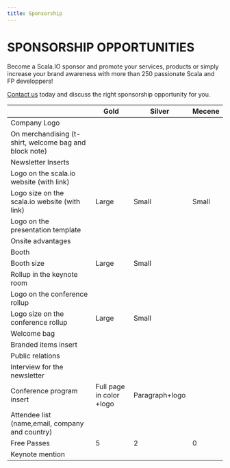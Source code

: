 ```yaml
---
title: Sponsorship
---
```

SPONSORSHIP OPPORTUNITIES
========================

Become a Scala.IO sponsor and promote your services, products or simply increase your brand awareness with more than 250 passionate Scala and FP developpers!

[Contact us](mailto:sponsor@scala.io) today and discuss the right sponsorship opportunity for you.

<table class="table table-bordered">
	<thead>
		<tr>
			<th class="tablehead"></th>
			<th class="tablehead">Gold</th>
			<th class="tablehead">Silver</th>
			<th class="tablehead">Mecene</th>
		</tr>
	<thead>
	<tbody>
	<tr>
		<td class="tablesub">Company Logo</td>
		<td class="tablesub"></td>
		<td class="tablesub"></td>
		<td class="tablesub"></td>
	</tr>
	<tr>	
		<td class="rowlabel">On merchandising (t-shirt, welcome bag and block note)</td>		
		<td><i class="icon-ok"></td>
		<td></td>
		<td></td>		
	</tr>
	<tr>
		<td class="rowlabel">Newsletter Inserts</td>
		<td><i class="icon-ok"></td>
		<td></td>
		<td></td>
	</tr>
	<tr>		
		<td class="rowlabel">Logo on the scala.io website (with link)</td>
		<td><i class="icon-ok"></td>
		<td><i class="icon-ok"></td>
		<td><i class="icon-ok"></td>
	</tr>
	<tr>		
		<td class="rowlabel">Logo size on the scala.io website (with link)</td>
		<td>Large</td>
		<td>Small</td>
		<td>Small</td>
	</tr>
	<tr>		
		<td class="rowlabel">Logo on the presentation template</td>
		<td><i class="icon-ok"></td>
		<td></td>
		<td></td>
	</tr>	
	<tr>
		<td class="tablesub">Onsite advantages</td>
		<td class="tablesub"></td>
		<td class="tablesub"></td>
		<td class="tablesub"></td>
	</tr>
	<tr>	
		<td class="rowlabel">Booth</td>		
		<td><i class="icon-ok"></td>
		<td><i class="icon-ok"></td>
		<td></td>		
	</tr>
	<tr>	
		<td class="rowlabel">Booth size</td>		
		<td>Large</td>
		<td>Small</td>
		<td></td>		
	</tr>
	<tr>		
		<td class="rowlabel">Rollup in the keynote room</td>
		<td><i class="icon-ok"></td>
		<td></td>
		<td></td>
	</tr>
	<tr>		
		<td class="rowlabel">Logo on the conference rollup</td>
		<td><i class="icon-ok"></td>
		<td><i class="icon-ok"></td>
		<td></td>
	</tr>
	<tr>		
		<td class="rowlabel">Logo size on the conference rollup</td>
		<td>Large</td>
		<td>Small</td>
		<td></td>
	</tr>
	<tr>
		<td class="tablesub">Welcome bag</td>
		<td class="tablesub"></td>
		<td class="tablesub"></td>
		<td class="tablesub"></td>
	</tr>
	<tr>		
		<td class="rowlabel">Branded items insert</td>
		<td><i class="icon-ok"></td>
		<td></td>
		<td></td>
	</tr>
	<tr>
		<td class="tablesub">Public relations</td>
		<td class="tablesub"></td>
		<td class="tablesub"></td>
		<td class="tablesub"></td>
	</tr>
	<tr>		
		<td class="rowlabel">Interview for the newsletter</td>
		<td><i class="icon-ok"></td>
		<td></td>
		<td></td>
	</tr>
	<tr>		
		<td class="rowlabel">Conference program insert</td>
		<td>Full page in color +logo</td>
		<td>Paragraph+logo</td>
		<td></td>
	</tr>
	<tr>		
		<td class="rowlabel">Attendee list (name,email, company and country)</td>
		<td><i class="icon-ok"></td>
		<td></td>
		<td></td>
	</tr>
	<tr>		
		<td class="rowlabel">Free Passes</td>
		<td>5</td>
		<td>2</td>
		<td>0</td>
	</tr>
	<tr>		
		<td class="rowlabel">Keynote mention</td>
		<td><i class="icon-ok"></td>
		<td><i class="icon-ok"></td>
		<td><i class="icon-ok"></td>
	</tr>
	</tbody>
</table>

